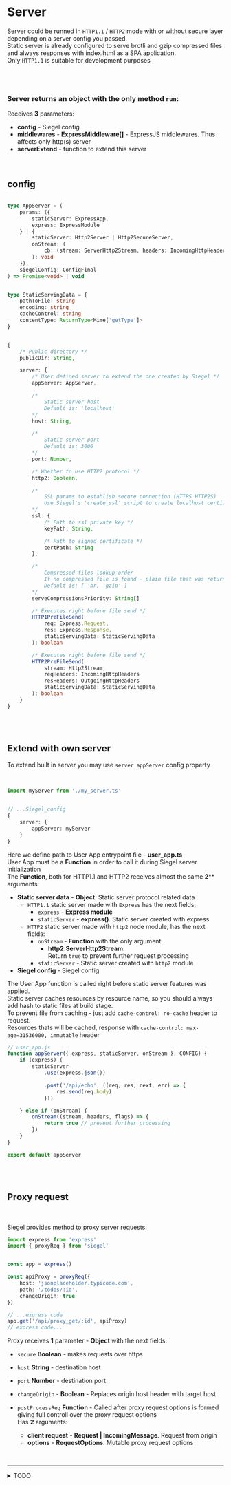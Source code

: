 # Server

Server could be runned in `HTTP1.1` / `HTTP2` mode with or without secure layer depending on a server config you passed.<br />
Static server is already configured to serve brotli and gzip compressed files and always responses with index.html as a SPA application.<br />
Only `HTTP1.1` is suitable for development purposes<br />

<br/><br/>


### Server returns an object with the only method `run`:

Receives **3** parameters:
- **config** - Siegel config
- **middlewares** - **ExpressMiddleware[]** - ExpressJS middlewares. Thus affects only http(s) server
- **serverExtend** - function to extend this server

<br/>

## config

```ts

type AppServer = (
    params: ({
        staticServer: ExpressApp,
        express: ExpressModule
    } | {
        staticServer: Http2Server | Http2SecureServer,
        onStream: (
            cb: (stream: ServerHttp2Stream, headers: IncomingHttpHeaders, flags: number ) => void
        ): void
    }),
    siegelConfig: ConfigFinal
) => Promise<void> | void


type StaticServingData = {
    pathToFile: string
    encoding: string
    cacheControl: string
    contentType: ReturnType<Mime['getType']>
}


{   
    /* Public directory */
    publicDir: String,

    server: {
        /* User defined server to extend the one created by Siegel */
        appServer: AppServer,

        /*
            Static server host
            Default is: 'localhost'
        */
        host: String,

        /*
            Static server port
            Default is: 3000
        */
        port: Number,

        /* Whether to use HTTP2 protocol */
        http2: Boolean,

        /*
            SSL params to establish secure connection (HTTPS HTTP2S)
            Use Siegel's 'create_ssl' script to create localhost certificate
        */
        ssl: {
            /* Path to ssl private key */
            keyPath: String,

            /* Path to signed certificate */
            certPath: String
        },

        /*
            Compressed files lookup order
            If no compressed file is found - plain file that was returned 
            Default is: [ 'br, 'gzip' ]
        */
        serveCompressionsPriority: String[]

        /* Executes right before file send */
        HTTP1PreFileSend(
            req: Express.Request,
            res: Express.Response,
            staticServingData: StaticServingData
        ): boolean

        /* Executes right before file send */
        HTTP2PreFileSend(
            stream: Http2Stream,
            reqHeaders: IncomingHttpHeaders
            resHeaders: OutgoingHttpHeaders
            staticServingData: StaticServingData
        ): boolean
    }
}
```



<br /><br />

## Extend with own server

To extend built in server you may use `server.appServer` config property 

<br />

```ts
import myServer from './my_server.ts'


// ...Siegel_config
{
    server: {
        appServer: myServer
    }
}
```

Here we define path to User App entrypoint file - **user_app.ts**<br />
User App must be a **Function** in order to call it during Siegel server initialization<br />
The **Function**, both for HTTP1.1 and HTTP2 receives almost the same **2**** arguments:
- **Static server data** - **Object**. Static server protocol related data<br />
    - `HTTP1.1` static server made with `Express` has the next fields:
        - `express` - **Express module**
        - `staticServer` - **express()**. Static server created with express
    - `HTTP2` static server made with `http2` node module, has the next fields:
        - `onStream` - **Function** with the only argument
            - **http2.ServerHttp2Stream**.<br />
            Return `true` to prevent further request processing
        - `staticServer` - Static server created with `http2` module
- **Siegel config** - Siegel config

The User App function is called right before static server features was applied.<br />
Static server caches resources by resource name, so you should always add hash to static files at build stage.<br />
To prevent file from caching - just add `cache-control: no-cache` header to request.<br />
Resources thats will be cached, response with `cache-control: max-age=31536000, immutable` header


```ts
// user_app.js
function appServer({ express, staticServer, onStream }, CONFIG) {
    if (express) {
        staticServer
            .use(express.json())

            .post('/api/echo', ((req, res, next, err) => {
                res.send(req.body)
            }))

    } else if (onStream) {
        onStream((stream, headers, flags) => {
            return true // prevent further processing
        })
    }
}

export default appServer
```


<br /><br />

## Proxy request

<br/>

Siegel provides method to proxy server requests:

```ts
import express from 'express'
import { proxyReq } from 'siegel'


const app = express()

const apiProxy = proxyReq({
    host: 'jsonplaceholder.typicode.com',
    path: '/todos/:id',
    changeOrigin: true
})

// ...exoress code
app.get('/api/proxy_get/:id', apiProxy)
// exoress code...
```


Proxy receives **1** parameter - **Object** with the next fields:
- `secure` **Boolean** - makes requests over https
- `host` **String** - destination host
- `port` **Number** - destination port
- `changeOrigin` - **Boolean** - Replaces origin host header with target host

- `postProcessReq` **Function** - Called after proxy request options is formed giving full controll over the proxy request options<br />
    Has **2** arguments:
    - **client request** - **Request | IncomingMessage**. Request from origin
    - **options** - **RequestOptions**. Mutable proxy request options


<br /><hr />
<details>
    <summary>TODO</summary>
    - Compatible HTTP1.1 and HTTP2 static servers<br />
    - SEO for crawlers (pages prebuild or build on the fly)<br />
    - Protobuf
</details>